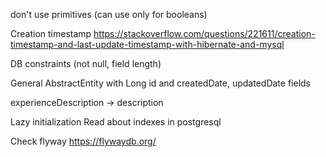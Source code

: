 don't use primitives (can use only for booleans)

Creation timestamp
https://stackoverflow.com/questions/221611/creation-timestamp-and-last-update-timestamp-with-hibernate-and-mysql

DB constraints (not null, field length)

General AbstractEntity with Long id and createdDate, updatedDate fields


experienceDescription -> description

Lazy initialization
Read about indexes in postgresql

Check flyway https://flywaydb.org/

